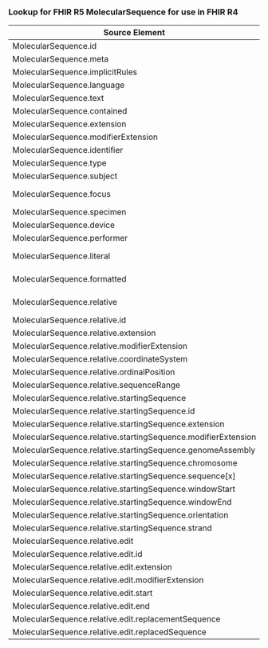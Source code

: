 ### Lookup for FHIR R5 MolecularSequence for use in FHIR R4

| Source Element | Usage | Target |
| -------------- | ----- | ------ |
| MolecularSequence.id | UseElementSameName | MolecularSequence.id |
| MolecularSequence.meta | UseElementSameName | MolecularSequence.meta |
| MolecularSequence.implicitRules | UseElementSameName | MolecularSequence.implicitRules |
| MolecularSequence.language | UseElementSameName | MolecularSequence.language |
| MolecularSequence.text | UseElementSameName | MolecularSequence.text |
| MolecularSequence.contained | UseElementSameName | MolecularSequence.contained |
| MolecularSequence.extension | UseElementSameName | MolecularSequence.extension |
| MolecularSequence.modifierExtension | UseElementSameName | MolecularSequence.modifierExtension |
| MolecularSequence.identifier | UseElementSameName | MolecularSequence.identifier |
| MolecularSequence.type | UseElementSameName | MolecularSequence.type |
| MolecularSequence.subject | UseElementSameName | MolecularSequence.patient |
| MolecularSequence.focus | UseExtension | http://hl7.org/fhir/5.0/StructureDefinition/extension-MolecularSequence.focus |
| MolecularSequence.specimen | UseElementSameName | MolecularSequence.specimen |
| MolecularSequence.device | UseElementSameName | MolecularSequence.device |
| MolecularSequence.performer | UseElementSameName | MolecularSequence.performer |
| MolecularSequence.literal | UseExtension | http://hl7.org/fhir/5.0/StructureDefinition/extension-MolecularSequence.literal |
| MolecularSequence.formatted | UseExtension | http://hl7.org/fhir/5.0/StructureDefinition/extension-MolecularSequence.formatted |
| MolecularSequence.relative | UseExtension | http://hl7.org/fhir/5.0/StructureDefinition/extension-MolecularSequence.relative |
| MolecularSequence.relative.id | UseExtensionFromAncestor | - |
| MolecularSequence.relative.extension | UseExtensionFromAncestor | - |
| MolecularSequence.relative.modifierExtension | UseExtensionFromAncestor | - |
| MolecularSequence.relative.coordinateSystem | UseExtensionFromAncestor | - |
| MolecularSequence.relative.ordinalPosition | UseExtensionFromAncestor | - |
| MolecularSequence.relative.sequenceRange | UseExtensionFromAncestor | - |
| MolecularSequence.relative.startingSequence | UseExtensionFromAncestor | - |
| MolecularSequence.relative.startingSequence.id | UseExtensionFromAncestor | - |
| MolecularSequence.relative.startingSequence.extension | UseExtensionFromAncestor | - |
| MolecularSequence.relative.startingSequence.modifierExtension | UseExtensionFromAncestor | - |
| MolecularSequence.relative.startingSequence.genomeAssembly | UseExtensionFromAncestor | - |
| MolecularSequence.relative.startingSequence.chromosome | UseExtensionFromAncestor | - |
| MolecularSequence.relative.startingSequence.sequence[x] | UseExtensionFromAncestor | - |
| MolecularSequence.relative.startingSequence.windowStart | UseExtensionFromAncestor | - |
| MolecularSequence.relative.startingSequence.windowEnd | UseExtensionFromAncestor | - |
| MolecularSequence.relative.startingSequence.orientation | UseExtensionFromAncestor | - |
| MolecularSequence.relative.startingSequence.strand | UseExtensionFromAncestor | - |
| MolecularSequence.relative.edit | UseExtensionFromAncestor | - |
| MolecularSequence.relative.edit.id | UseExtensionFromAncestor | - |
| MolecularSequence.relative.edit.extension | UseExtensionFromAncestor | - |
| MolecularSequence.relative.edit.modifierExtension | UseExtensionFromAncestor | - |
| MolecularSequence.relative.edit.start | UseExtensionFromAncestor | - |
| MolecularSequence.relative.edit.end | UseExtensionFromAncestor | - |
| MolecularSequence.relative.edit.replacementSequence | UseExtensionFromAncestor | - |
| MolecularSequence.relative.edit.replacedSequence | UseExtensionFromAncestor | - |
